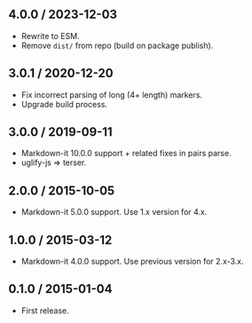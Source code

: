 4.0.0 / 2023-12-03
------------------

- Rewrite to ESM.
- Remove `dist/` from repo (build on package publish).


3.0.1 / 2020-12-20
------------------

- Fix incorrect parsing of long (4+ length) markers.
- Upgrade build process.


3.0.0 / 2019-09-11
------------------

- Markdown-it 10.0.0 support + related fixes in pairs parse.
- uglify-js => terser.


2.0.0 / 2015-10-05
------------------

- Markdown-it 5.0.0 support. Use 1.x version for 4.x.


1.0.0 / 2015-03-12
------------------

- Markdown-it 4.0.0 support. Use previous version for 2.x-3.x.


0.1.0 / 2015-01-04
------------------

- First release.
